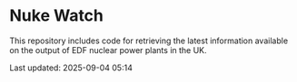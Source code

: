 # Nuke Watch

This repository includes code for retrieving the latest information available on the output of EDF nuclear power plants in the UK.

Last updated: 2025-09-04 05:14